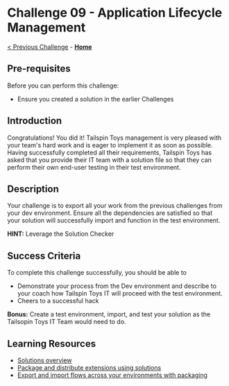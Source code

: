 # Challenge 09 - Application Lifecycle Management

[< Previous Challenge](./Challenge-08.md) - **[Home](../README.md)**

## Pre-requisites

Before you can perform this challenge:
- Ensure you created a solution in the earlier Challenges

## Introduction

Congratulations! You did it! Tailspin Toys management is very pleased with your team's hard work and is eager to implement it as soon as possible. Having successfully completed all their requirements, Tailspin Toys has asked that you provide their IT team with a solution file so that they can perform their own end-user testing in their test environment.

## Description

Your challenge is to export all your work from the previous challenges from your dev environment. Ensure all the dependencies are satisfied so that your solution will successfully import and function in the test environment.

**HINT:** Leverage the Solution Checker


## Success Criteria

To complete this challenge successfully, you should be able to
- Demonstrate your process from the Dev environment and describe to your coach how Tailspin Toys IT will proceed with the test environment.
- Cheers to a successful hack

**Bonus:** Create a test environment, import, and test your solution as the Tailsopin Toys IT Team would need to do.

## Learning Resources

* [Solutions overview](https://docs.microsoft.com/en-us/powerapps/maker/common-data-service/solutions-overview)
* [Package and distribute extensions using solutions](https://docs.microsoft.com/en-us/powerapps/maker/common-data-service/solutions-overview)
* [Export and import flows across your environments with packaging](https://flow.microsoft.com/en-us/blog/import-export-bap-packages/)
